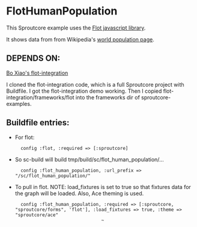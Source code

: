 FlotHumanPopulation
=================

This Sproutcore example uses the [Flot javascript library](http://code.google.com/p/flot/).

It shows data from from Wikipedia's [world population page](http://en.wikipedia.org/wiki/World_populationA).

DEPENDS ON:
-----------

[Bo Xiao's flot-integration](http://github.com/imxiaobo/iamxiaobo/tree/master/flot-integration)

I cloned the flot-integration code, which is a full Sproutcore project
with Buildfile. I got the flot-integration demo working. Then I copied
flot-integration/frameworks/flot into the frameworks dir of sproutcore-examples.
    
Buildfile entries:
------------------
         
* For flot:
 
        config :flot, :required => [:sproutcore]

* So sc-build will build tmp/build/sc/flot_human_population/... 
     
        config :flot_human_population, :url_prefix => "/sc/flot_human_population/"
         
* To pull in flot.  NOTE: load_fixtures is set to true so that fixtures data for the graph will be loaded. Also, Ace theming is used.
                            
        config :flot_human_population, :required => [:sproutcore, "sproutcore/forms", 'flot'], :load_fixtures => true, :theme => "sproutcore/ace"
                                      ~
